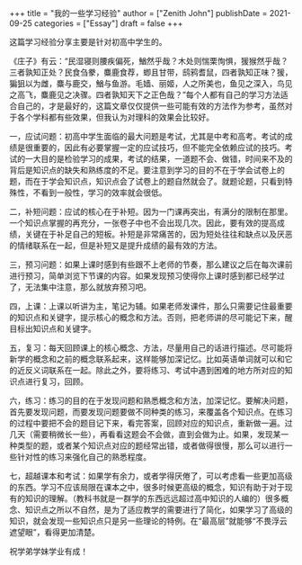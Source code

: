 +++
title = "我的一些学习经验"
author = ["Zenith John"]
publishDate = 2021-09-25
categories = ["Essay"]
draft = false
+++

这篇学习经验分享主要是针对初高中学生的。

《庄子》有云：“民湿寝则腰疾偏死，鰌然乎哉？木处则惴栗恂惧，猨猴然乎哉？三者孰知正处？民食刍豢，麋鹿食荐，蝍且甘带，鸱鸦耆鼠，四者孰知正味？猨，猵狙以为雌，麋与鹿交，鰌与鱼游。毛嫱、丽姬，人之所美也，鱼见之深入，鸟见之高飞，麋鹿见之决骤。四者孰知天下之正色哉？”每个人都有自己的学习方法适合自己的，才是最好的，这篇文章仅仅提供一些可能有效的方法作为参考，虽然对于各个学科都有些效果，但我认为对理科的效果会比较好。

一，应试问题：初高中学生面临的最大问题是考试，尤其是中考和高考。考试的成绩是很重要的，因此有必要掌握一定的应试技巧，但不能完全依赖应试的技巧。考试的一大目的是检验学习的成果，考试的结果，一道题不会、做错，时间来不及的背后是知识点的缺失和熟练度的不足。要注意到学习的目的不在于学会试卷上的题，而在于学会知识点，知识点会了试卷上的题自然就会了。就题论题，只看到特殊性，不看到一般性，学习的效率就会很低。

二，补短问题：应试的核心在于补短。因为一门课再突出，有满分的限制在那里。一个知识点掌握的再充分，一张卷子中也不会出现几次。因此，要有效的提高成绩，关键在于补足自己的短板。补短是非常痛苦的，因为短处往往和缺点以及厌恶的情绪联系在一起，但是补短又是提升成绩的最有效的方法。

三，预习问题：如果上课时感到有些跟不上老师的节奏，那么建议之后在每次课前进行预习，简单浏览下节课的内容。如果发现预习使得你上课时感到都已经学过了，无法集中注意，那么就放弃预习吧。

四，上课：上课以听讲为主，笔记为辅。如果老师发课件，那么只需要记住最重要的知识点和关键字，提示核心的概念和方法。否则，把老师讲的尽可能记下来，醒目标出知识点和关键字。

五，复习：每天回顾课上的核心概念、方法，尽量用自己的话进行描述。尽可能将新学的概念和之前的概念联系起来，这样能够加深记忆。比如英语单词就可以和它的近反义词联系在一起。除此之外，要将练习、考试中遇到困难的地方所对应的知识点进行复习，回顾。

六，练习：练习的目的在于发现问题和熟悉概念和方法，加深记忆。要解决问题，首先要发现问题，而要发现问题要做不同种类的练习，来覆盖各个知识点。在练习的过程中要把不会的题目记下来，看完答案，回顾对应的知识点，重新做一遍。过几天（需要稍微长一些），再看看这题会不会做，直到会做为止。如果，发现某一种类型的题，或者某个知识点对应的题经常出错，或者做得很慢，那么可以进行一些针对性的练习来强化自己的熟悉程度。

七，超越课本和考试：如果学有余力，或者学得厌倦了，可以考虑看一些更加高级的东西。学习不应该局限在课本之中，很多时候更高级的概念，知识有助于对于现有的知识的理解。（教科书就是一群学的东西远远超过高中知识的人编的）很多概念、知识点之所以不自然，是为了适应教学的需要进行了简化，如果学习了高级的知识，就会发现一些知识点只是另一些理论的特例。在“最高层”就能够“不畏浮云遮望眼”，看得更加清楚。

祝学弟学妹学业有成！
